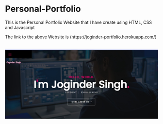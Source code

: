 # Personal-Portfolio
This is the Personal Portfolio Website that I have create using HTML, CSS and Javascript

The link to the above Website is (https://joginder-portfolio.herokuapp.com/)
</br>
</br>
</br>
![](images/portfolio/new-portfolio.jpeg)
